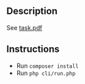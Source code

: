 ## Description

See [task.pdf](https://open.kattis.com/problems/alldifferentdirections)

## Instructions

- Run `composer install`
- Run `php cli/run.php` 
